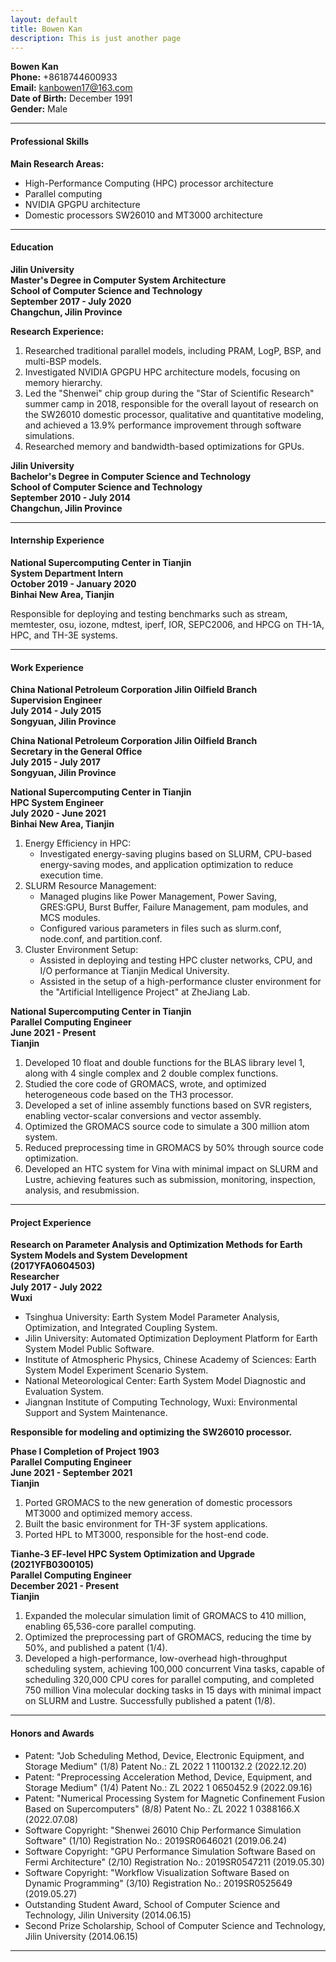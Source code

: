 ```yaml
---
layout: default
title: Bowen Kan
description: This is just another page
---
```


**Bowen Kan**  
**Phone:** +8618744600933  
**Email:** kanbowen17@163.com  
**Date of Birth:** December 1991  
**Gender:** Male  

---

#### **Professional Skills**

**Main Research Areas:**
- High-Performance Computing (HPC) processor architecture
- Parallel computing
- NVIDIA GPGPU architecture
- Domestic processors SW26010 and MT3000 architecture

---

#### **Education**

**Jilin University**  
**Master's Degree in Computer System Architecture**  
**School of Computer Science and Technology**  
**September 2017 - July 2020**  
**Changchun, Jilin Province**

**Research Experience:**
1. Researched traditional parallel models, including PRAM, LogP, BSP, and multi-BSP models.
2. Investigated NVIDIA GPGPU HPC architecture models, focusing on memory hierarchy.
3. Led the "Shenwei" chip group during the "Star of Scientific Research" summer camp in 2018, responsible for the overall layout of research on the SW26010 domestic processor, qualitative and quantitative modeling, and achieved a 13.9% performance improvement through software simulations.
4. Researched memory and bandwidth-based optimizations for GPUs.

**Jilin University**  
**Bachelor's Degree in Computer Science and Technology**  
**School of Computer Science and Technology**  
**September 2010 - July 2014**  
**Changchun, Jilin Province**

---

#### **Internship Experience**

**National Supercomputing Center in Tianjin**  
**System Department Intern**  
**October 2019 - January 2020**  
**Binhai New Area, Tianjin**

Responsible for deploying and testing benchmarks such as stream, memtester, osu, iozone, mdtest, iperf, IOR, SEPC2006, and HPCG on TH-1A, HPC, and TH-3E systems.

---

#### **Work Experience**

**China National Petroleum Corporation Jilin Oilfield Branch**  
**Supervision Engineer**  
**July 2014 - July 2015**  
**Songyuan, Jilin Province**

**China National Petroleum Corporation Jilin Oilfield Branch**  
**Secretary in the General Office**  
**July 2015 - July 2017**  
**Songyuan, Jilin Province**

**National Supercomputing Center in Tianjin**  
**HPC System Engineer**  
**July 2020 - June 2021**  
**Binhai New Area, Tianjin**

1. Energy Efficiency in HPC:
   - Investigated energy-saving plugins based on SLURM, CPU-based energy-saving modes, and application optimization to reduce execution time.
2. SLURM Resource Management:
   - Managed plugins like Power Management, Power Saving, GRES:GPU, Burst Buffer, Failure Management, pam modules, and MCS modules.
   - Configured various parameters in files such as slurm.conf, node.conf, and partition.conf.
3. Cluster Environment Setup:
   - Assisted in deploying and testing HPC cluster networks, CPU, and I/O performance at Tianjin Medical University.
   - Assisted in the setup of a high-performance cluster environment for the "Artificial Intelligence Project" at ZheJiang Lab.

**National Supercomputing Center in Tianjin**  
**Parallel Computing Engineer**  
**June 2021 - Present**  
**Tianjin**

1. Developed 10 float and double functions for the BLAS library level 1, along with 4 single complex and 2 double complex functions.
2. Studied the core code of GROMACS, wrote, and optimized heterogeneous code based on the TH3 processor.
3. Developed a set of inline assembly functions based on SVR registers, enabling vector-scalar conversions and vector assembly.
4. Optimized the GROMACS source code to simulate a 300 million atom system.
5. Reduced preprocessing time in GROMACS by 50% through source code optimization.
6. Developed an HTC system for Vina with minimal impact on SLURM and Lustre, achieving features such as submission, monitoring, inspection, analysis, and resubmission.

---

#### **Project Experience**

**Research on Parameter Analysis and Optimization Methods for Earth System Models and System Development**  
**(2017YFA0604503)**  
**Researcher**  
**July 2017 - July 2022**  
**Wuxi**

- Tsinghua University: Earth System Model Parameter Analysis, Optimization, and Integrated Coupling System.
- Jilin University: Automated Optimization Deployment Platform for Earth System Model Public Software.
- Institute of Atmospheric Physics, Chinese Academy of Sciences: Earth System Model Experiment Scenario System.
- National Meteorological Center: Earth System Model Diagnostic and Evaluation System.
- Jiangnan Institute of Computing Technology, Wuxi: Environmental Support and System Maintenance.

**Responsible for modeling and optimizing the SW26010 processor.**

**Phase I Completion of Project 1903**  
**Parallel Computing Engineer**  
**June 2021 - September 2021**  
**Tianjin**

1. Ported GROMACS to the new generation of domestic processors MT3000 and optimized memory access.
2. Built the basic environment for TH-3F system applications.
3. Ported HPL to MT3000, responsible for the host-end code.

**Tianhe-3 EF-level HPC System Optimization and Upgrade**  
**(2021YFB0300105)**  
**Parallel Computing Engineer**  
**December 2021 - Present**  
**Tianjin**

1. Expanded the molecular simulation limit of GROMACS to 410 million, enabling 65,536-core parallel computing.
2. Optimized the preprocessing part of GROMACS, reducing the time by 50%, and published a patent (1/4).
3. Developed a high-performance, low-overhead high-throughput scheduling system, achieving 100,000 concurrent Vina tasks, capable of scheduling 320,000 CPU cores for parallel computing, and completed 750 million Vina molecular docking tasks in 15 days with minimal impact on SLURM and Lustre. Successfully published a patent (1/8).

---

#### **Honors and Awards**

- Patent: "Job Scheduling Method, Device, Electronic Equipment, and Storage Medium" (1/8) Patent No.: ZL 2022 1 1100132.2 (2022.12.20)
- Patent: "Preprocessing Acceleration Method, Device, Equipment, and Storage Medium" (1/4) Patent No.: ZL 2022 1 0650452.9 (2022.09.16)
- Patent: "Numerical Processing System for Magnetic Confinement Fusion Based on Supercomputers" (8/8) Patent No.: ZL 2022 1 0388166.X (2022.07.08)
- Software Copyright: "Shenwei 26010 Chip Performance Simulation Software" (1/10) Registration No.: 2019SR0646021 (2019.06.24)
- Software Copyright: "GPU Performance Simulation Software Based on Fermi Architecture" (2/10) Registration No.: 2019SR0547211 (2019.05.30)
- Software Copyright: "Workflow Visualization Software Based on Dynamic Programming" (3/10) Registration No.: 2019SR0525649 (2019.05.27)
- Outstanding Student Award, School of Computer Science and Technology, Jilin University (2014.06.15)
- Second Prize Scholarship, School of Computer Science and Technology, Jilin University (2014.06.15)

---

